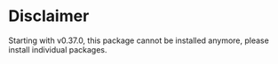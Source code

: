 # Disclaimer

Starting with v0.37.0, this package cannot be installed anymore, please install individual packages.
